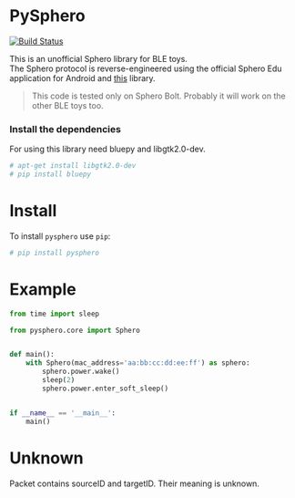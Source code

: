 # PySphero
[![Build Status](https://travis-ci.org/EnotYoyo/pysphero.svg?branch=master)](https://travis-ci.org/EnotYoyo/pysphero)

This is an unofficial Sphero library for BLE toys.   
The Sphero protocol is reverse-engineered using the official Sphero Edu application for Android and [this](https://github.com/igbopie/spherov2.js) library. 

> This code is tested only on Sphero Bolt. Probably it will work on the other BLE toys too.

### Install the dependencies
For using this library need bluepy and libgtk2.0-dev.
```bash
# apt-get install libgtk2.0-dev
# pip install bluepy
```

# Install
To install `pysphero` use `pip`:
```bash
# pip install pysphero
```

# Example
```python
from time import sleep

from pysphero.core import Sphero


def main():
    with Sphero(mac_address='aa:bb:cc:dd:ee:ff') as sphero:
        sphero.power.wake()
        sleep(2)
        sphero.power.enter_soft_sleep()


if __name__ == '__main__':
    main()

```

# Unknown
Packet contains sourceID and targetID. Their meaning is unknown.
